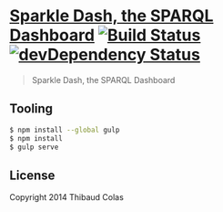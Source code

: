 [Sparkle Dash, the SPARQL Dashboard](http://thibweb.github.io/sparkle-dash) [![Build Status](https://travis-ci.org/ThibWeb/sparkle-dash.svg?branch=master)](https://travis-ci.org/ThibWeb/sparkle-dash) [![devDependency Status](https://david-dm.org/ThibWeb/sparkle-dash/dev-status.svg)](https://david-dm.org/ThibWeb/sparkle-dash#info=devDependencies)
============

> Sparkle Dash, the SPARQL Dashboard

## Tooling

```sh
$ npm install --global gulp
$ npm install
$ gulp serve
```

## License

Copyright 2014 Thibaud Colas
